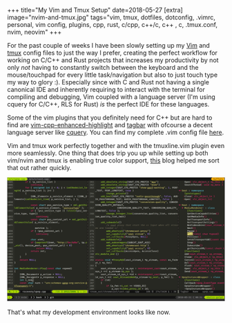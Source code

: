 +++
title="My Vim and Tmux Setup"
date=2018-05-27
[extra]
image="nvim-and-tmux.jpg"
tags="vim, tmux, dotfiles, dotconfig, .vimrc, personal, vim config, plugins, cpp, rust, c/cpp, c++/c, c++ , c, .tmux.conf, nvim, neovim"
+++

For the past couple of weeks I have been slowly setting up my [Vim][1] and [tmux][2]
config files to just the way I prefer, creating the perfect workflow for working on
C/C++ and Rust projects that increases my productivity by not only *not* having to 
constantly switch between the keyboard and the mouse/touchpad for every little
task/navigation but also to just touch type my way to glory :).
Especially since with C and Rust not having a single canonical IDE and inherently
requiring to interact with the terminal for compiling and debugging, Vim coupled 
with a language server (I'm using cquery for C/C++, RLS for Rust) *is* the 
perfect IDE for these languages.

<!-- more -->

Some of the vim plugins that you definitely need for C++ but are hard to find are
[vim-cpp-enhanced-highlight] and [tagbar] with ofcourse a decent language server
like [cquery]. You can find my complete .vim config file [here][1].

Vim and tmux work perfectly together and with the tmuxline.vim plugin even more
seamlessly.
One thing that does trip you up while setting up both vim/nvim and tmux is 
enabling true color support, [this][3] blog helped me sort that out rather quickly.

![screenshot](nvim-and-tmux.jpg "screenshot of my vim setup")

That's what my development environment looks like now.

[vim-cpp-enhanced-highlight]: https://github.com/octol/vim-cpp-enhanced-highlight
[tagbar]: https://github.com/majutsushi/tagbar
[cquery]: https://github.com/cquery-project/cquery
[1]: https://github.com/shalzz/.vim
[2]: https://github.com/shalzz/dotfiles
[3]: https://www.cyfyifanchen.com/neovim-true-color/
